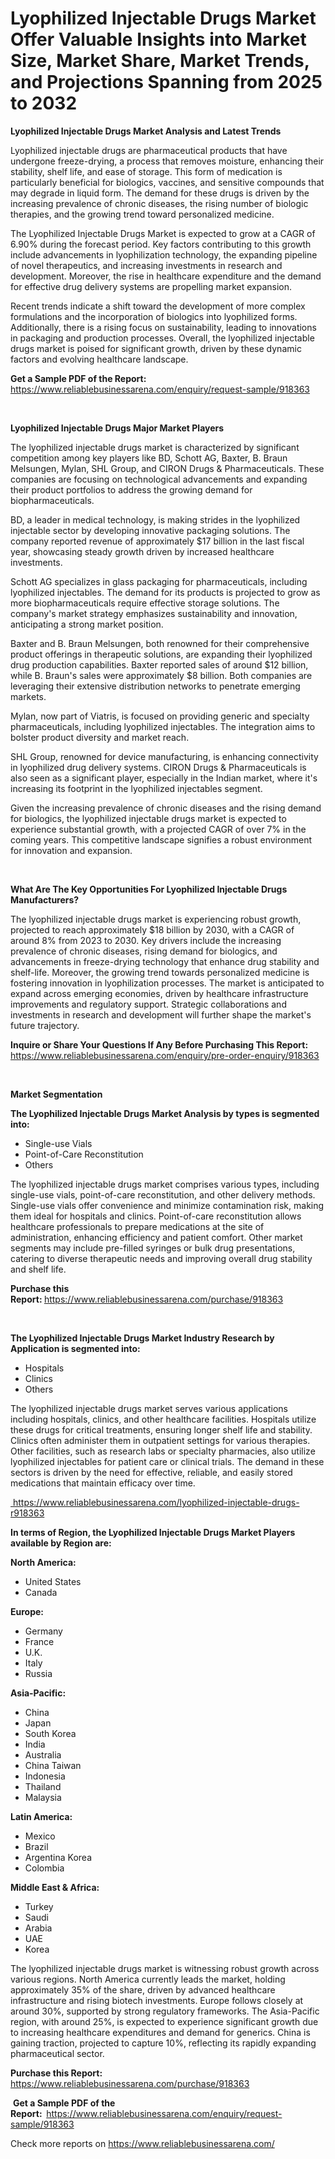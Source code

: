 <p><h1>Lyophilized Injectable Drugs Market Offer Valuable Insights into Market Size, Market Share, Market Trends, and Projections Spanning from 2025 to 2032</h1></p><p><strong>Lyophilized Injectable Drugs Market Analysis and Latest Trends</strong></p>
<p><p>Lyophilized injectable drugs are pharmaceutical products that have undergone freeze-drying, a process that removes moisture, enhancing their stability, shelf life, and ease of storage. This form of medication is particularly beneficial for biologics, vaccines, and sensitive compounds that may degrade in liquid form. The demand for these drugs is driven by the increasing prevalence of chronic diseases, the rising number of biologic therapies, and the growing trend toward personalized medicine.</p><p>The Lyophilized Injectable Drugs Market is expected to grow at a CAGR of 6.90% during the forecast period. Key factors contributing to this growth include advancements in lyophilization technology, the expanding pipeline of novel therapeutics, and increasing investments in research and development. Moreover, the rise in healthcare expenditure and the demand for effective drug delivery systems are propelling market expansion. </p><p>Recent trends indicate a shift toward the development of more complex formulations and the incorporation of biologics into lyophilized forms. Additionally, there is a rising focus on sustainability, leading to innovations in packaging and production processes. Overall, the lyophilized injectable drugs market is poised for significant growth, driven by these dynamic factors and evolving healthcare landscape.</p></p>
<p><strong>Get a Sample PDF of the Report:&nbsp;</strong> <a href="https://www.reliablebusinessarena.com/enquiry/request-sample/918363?utm_campaign=3099&utm_medium=2&utm_source=Github&utm_content=ia&utm_term=05032025&utm_id=lyophilized-injectable-drugs">https://www.reliablebusinessarena.com/enquiry/request-sample/918363</a></p>
<p>&nbsp;</p>
<p><strong>Lyophilized Injectable Drugs Major Market Players</strong></p>
<p><p>The lyophilized injectable drugs market is characterized by significant competition among key players like BD, Schott AG, Baxter, B. Braun Melsungen, Mylan, SHL Group, and CIRON Drugs & Pharmaceuticals. These companies are focusing on technological advancements and expanding their product portfolios to address the growing demand for biopharmaceuticals.</p><p>BD, a leader in medical technology, is making strides in the lyophilized injectable sector by developing innovative packaging solutions. The company reported revenue of approximately $17 billion in the last fiscal year, showcasing steady growth driven by increased healthcare investments.</p><p>Schott AG specializes in glass packaging for pharmaceuticals, including lyophilized injectables. The demand for its products is projected to grow as more biopharmaceuticals require effective storage solutions. The company's market strategy emphasizes sustainability and innovation, anticipating a strong market position.</p><p>Baxter and B. Braun Melsungen, both renowned for their comprehensive product offerings in therapeutic solutions, are expanding their lyophilized drug production capabilities. Baxter reported sales of around $12 billion, while B. Braun's sales were approximately $8 billion. Both companies are leveraging their extensive distribution networks to penetrate emerging markets.</p><p>Mylan, now part of Viatris, is focused on providing generic and specialty pharmaceuticals, including lyophilized injectables. The integration aims to bolster product diversity and market reach.</p><p>SHL Group, renowned for device manufacturing, is enhancing connectivity in lyophilized drug delivery systems. CIRON Drugs & Pharmaceuticals is also seen as a significant player, especially in the Indian market, where it's increasing its footprint in the lyophilized injectables segment.</p><p>Given the increasing prevalence of chronic diseases and the rising demand for biologics, the lyophilized injectable drugs market is expected to experience substantial growth, with a projected CAGR of over 7% in the coming years. This competitive landscape signifies a robust environment for innovation and expansion.</p></p>
<p>&nbsp;</p>
<p><strong>What Are The Key Opportunities For Lyophilized Injectable Drugs Manufacturers?</strong></p>
<p><p>The lyophilized injectable drugs market is experiencing robust growth, projected to reach approximately $18 billion by 2030, with a CAGR of around 8% from 2023 to 2030. Key drivers include the increasing prevalence of chronic diseases, rising demand for biologics, and advancements in freeze-drying technology that enhance drug stability and shelf-life. Moreover, the growing trend towards personalized medicine is fostering innovation in lyophilization processes. The market is anticipated to expand across emerging economies, driven by healthcare infrastructure improvements and regulatory support. Strategic collaborations and investments in research and development will further shape the market's future trajectory.</p></p>
<p><strong>Inquire or Share Your Questions If Any Before Purchasing This Report:</strong> <a href="https://www.reliablebusinessarena.com/enquiry/pre-order-enquiry/918363?utm_campaign=3099&utm_medium=2&utm_source=Github&utm_content=ia&utm_term=05032025&utm_id=lyophilized-injectable-drugs">https://www.reliablebusinessarena.com/enquiry/pre-order-enquiry/918363</a></p>
<p>&nbsp;</p>
<p><strong>Market Segmentation</strong></p>
<p><strong>The Lyophilized Injectable Drugs Market Analysis by types is segmented into:</strong></p>
<p><ul><li>Single-use Vials</li><li>Point-of-Care Reconstitution</li><li>Others</li></ul></p>
<p><p>The lyophilized injectable drugs market comprises various types, including single-use vials, point-of-care reconstitution, and other delivery methods. Single-use vials offer convenience and minimize contamination risk, making them ideal for hospitals and clinics. Point-of-care reconstitution allows healthcare professionals to prepare medications at the site of administration, enhancing efficiency and patient comfort. Other market segments may include pre-filled syringes or bulk drug presentations, catering to diverse therapeutic needs and improving overall drug stability and shelf life.</p></p>
<p><strong>Purchase this Report:&nbsp;</strong><a href="https://www.reliablebusinessarena.com/purchase/918363?utm_campaign=3099&utm_medium=2&utm_source=Github&utm_content=ia&utm_term=05032025&utm_id=lyophilized-injectable-drugs">https://www.reliablebusinessarena.com/purchase/918363</a></p>
<p>&nbsp;</p>
<p><strong>The Lyophilized Injectable Drugs Market Industry Research by Application is segmented into:</strong></p>
<p><ul><li>Hospitals</li><li>Clinics</li><li>Others</li></ul></p>
<p><p>The lyophilized injectable drugs market serves various applications including hospitals, clinics, and other healthcare facilities. Hospitals utilize these drugs for critical treatments, ensuring longer shelf life and stability. Clinics often administer them in outpatient settings for various therapies. Other facilities, such as research labs or specialty pharmacies, also utilize lyophilized injectables for patient care or clinical trials. The demand in these sectors is driven by the need for effective, reliable, and easily stored medications that maintain efficacy over time.</p></p>
<p><a href="https://www.reliablebusinessarena.com/lyophilized-injectable-drugs-r918363?utm_campaign=3099&utm_medium=2&utm_source=Github&utm_content=ia&utm_term=05032025&utm_id=lyophilized-injectable-drugs">&nbsp;https://www.reliablebusinessarena.com/lyophilized-injectable-drugs-r918363</a></p>
<p><strong>In terms of Region, the Lyophilized Injectable Drugs Market Players available by Region are:</strong></p>
<p>
    <p> <strong> North America: </strong>
        <ul>
            <li>United States</li>
            <li>Canada</li>
        </ul>
        </p> 
    <p> <strong> Europe: </strong>
        <ul>
            <li>Germany</li>
            <li>France</li>
            <li>U.K.</li>
            <li>Italy</li>
            <li>Russia</li>
        </ul>
        </p> 
    <p> <strong> Asia-Pacific: </strong>
        <ul>
            <li>China</li>
            <li>Japan</li>
            <li>South Korea</li>
            <li>India</li>
            <li>Australia</li>
            <li>China Taiwan</li>
            <li>Indonesia</li>
            <li>Thailand</li>
            <li>Malaysia</li>
        </ul>
        </p> 
    <p> <strong> Latin America: </strong>
        <ul>
            <li>Mexico</li>
            <li>Brazil</li>
            <li>Argentina Korea</li>
            <li>Colombia</li>
        </ul>
        </p> 
    <p> <strong> Middle East & Africa: </strong>
        <ul>
            <li>Turkey</li>
            <li>Saudi</li>
            <li>Arabia</li>
            <li>UAE</li>
            <li>Korea</li>
        </ul>
    </p>
    </p>
<p><p>The lyophilized injectable drugs market is witnessing robust growth across various regions. North America currently leads the market, holding approximately 35% of the share, driven by advanced healthcare infrastructure and rising biotech investments. Europe follows closely at around 30%, supported by strong regulatory frameworks. The Asia-Pacific region, with around 25%, is expected to experience significant growth due to increasing healthcare expenditures and demand for generics. China is gaining traction, projected to capture 10%, reflecting its rapidly expanding pharmaceutical sector.</p></p>
<p><strong>Purchase this Report: </strong><a href="https://www.reliablebusinessarena.com/purchase/918363?utm_campaign=3099&utm_medium=2&utm_source=Github&utm_content=ia&utm_term=05032025&utm_id=lyophilized-injectable-drugs">https://www.reliablebusinessarena.com/purchase/918363</a></p>
<p>&nbsp;<strong>Get a Sample PDF of the Report:&nbsp;&nbsp;</strong><a href="https://www.reliablebusinessarena.com/enquiry/request-sample/918363?utm_campaign=3099&utm_medium=2&utm_source=Github&utm_content=ia&utm_term=05032025&utm_id=lyophilized-injectable-drugs">https://www.reliablebusinessarena.com/enquiry/request-sample/918363</a></p>
<p><strong></strong></p>
<p>Check more reports on <a href="https://www.reliablebusinessarena.com/?utm_campaign=3099&utm_medium=2&utm_source=Github&utm_content=ia&utm_term=05032025&utm_id=lyophilized-injectable-drugs">https://www.reliablebusinessarena.com/</a></p>